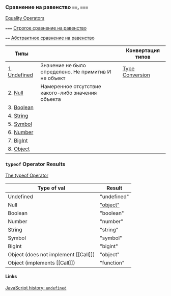 ### Сравнение на равенство `==`, `===`
[Equality Operators](https://262.ecma-international.org/12.0/#sec-equality-operators)  

`===` [Строгое сравнение на равенство](https://262.ecma-international.org/12.0/#sec-strict-equality-comparison)

`==` [Абстрактное сравнение на равенство](https://262.ecma-international.org/12.0/#sec-abstract-equality-comparison)


| Типы                                                                                                 |                                                      | Конвертация типов                                                               |
|------------------------------------------------------------------------------------------------------|------------------------------------------------------|---------------------------------------------------------------------------------|
| 1. [Undefined](https://262.ecma-international.org/12.0/#sec-ecmascript-language-types-undefined-type)| Значение не было определено. Не примитив И не объект | [Type Conversion](https://262.ecma-international.org/12.0/#sec-type-conversion) |
| 2. [Null](https://262.ecma-international.org/12.0/#sec-ecmascript-language-types-null-type)          | Намеренное отсутствие какого-либо значения объекта   |
| 3. [Boolean](https://262.ecma-international.org/12.0/#sec-ecmascript-language-types-boolean-type)    |                                                      |
| 4. [String](https://262.ecma-international.org/12.0/#sec-ecmascript-language-types-string-type)      |                                                      |
| 5. [Symbol](https://262.ecma-international.org/12.0/#sec-ecmascript-language-types-symbol-type)      |                                                      |
| 6. [Number](https://262.ecma-international.org/12.0/#sec-ecmascript-language-types-number-type)      |                                                      |
| 7. [BigInt](https://262.ecma-international.org/12.0/#sec-ecmascript-language-types-bigint-type)      |                                                      |
| 8. [Object](https://262.ecma-international.org/12.0/#sec-object-type)


### `typeof` Operator Results

[The typeof Operator](https://262.ecma-international.org/12.0/#sec-typeof-operator)

| Type of val                          | Result
|--------------------------------------|--------
| Undefined                            | "undefined"
| Null                                 | ["object"](https://2ality.com/2013/10/typeof-null.html)
| Boolean                              | "boolean"
| Number                               | "number"
| String                               | "string"
| Symbol                               | "symbol"
| BigInt                               | "bigint"
| Object (does not implement [[Call]]) | "object"
| Object (implements [[Call]])         | "function"

#### Links
[JavaScript history: `undefined`](https://2ality.com/2013/05/history-undefined.html)
